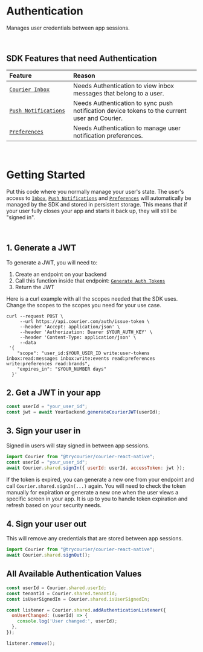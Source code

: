 # Authentication

Manages user credentials between app sessions.

&emsp;

## SDK Features that need Authentication

<table>
    <thead>
        <tr>
            <th width="250px" align="left">Feature</th>
            <th width="750px" align="left">Reason</th>
        </tr>
    </thead>
    <tbody>
        <tr width="600px">
            <td align="left">
                <a href="https://github.com/trycourier/courier-react-native/blob/master/Docs/Inbox.md">
                    <code>Courier Inbox</code>
                </a>
            </td>
            <td align="left">
                Needs Authentication to view inbox messages that belong to a user.
            </td>
        </tr>
        <tr width="600px">
            <td align="left">
                <a href="https://github.com/trycourier/courier-react-native/blob/master/Docs/PushNotifications.md">
                    <code>Push Notifications</code>
                </a>
            </td>
            <td align="left">
                Needs Authentication to sync push notification device tokens to the current user and Courier.
            </td>
        </tr>
        <tr width="600px">
            <td align="left">
                <a href="https://github.com/trycourier/courier-react-native/blob/master/Docs/Preferences.md">
                    <code>Preferences</code>
                </a>
            </td>
            <td align="left">
                Needs Authentication to manage user notification preferences.
            </td>
        </tr>
    </tbody>
</table>

&emsp;

# Getting Started

Put this code where you normally manage your user's state. The user's access to [`Inbox`](https://github.com/trycourier/courier-react-native/blob/master/Docs/Inbox.md), [`Push Notifications`](https://github.com/trycourier/courier-react-native/blob/master/Docs/PushNotifications.md) and [`Preferences`](https://github.com/trycourier/courier-react-native/blob/master/Docs/Preferences.md) will automatically be managed by the SDK and stored in persistent storage. This means that if your user fully closes your app and starts it back up, they will still be "signed in".

&emsp;

## 1. Generate a JWT

To generate a JWT, you will need to:
1. Create an endpoint on your backend
2. Call this function inside that endpoint: [`Generate Auth Tokens`](https://www.courier.com/docs/reference/auth/issue-token/)
3. Return the JWT

Here is a curl example with all the scopes needed that the SDK uses. Change the scopes to the scopes you need for your use case.

```curl
curl --request POST \
     --url https://api.courier.com/auth/issue-token \
     --header 'Accept: application/json' \
     --header 'Authorization: Bearer $YOUR_AUTH_KEY' \
     --header 'Content-Type: application/json' \
     --data
 '{
    "scope": "user_id:$YOUR_USER_ID write:user-tokens inbox:read:messages inbox:write:events read:preferences write:preferences read:brands",
    "expires_in": "$YOUR_NUMBER days"
  }'
```

## 2. Get a JWT in your app

```javascript
const userId = "your_user_id";
const jwt = await YourBackend.generateCourierJWT(userId);
```

## 3. Sign your user in

Signed in users will stay signed in between app sessions.

```javascript
import Courier from "@trycourier/courier-react-native";
const userId = "your_user_id";
await Courier.shared.signIn({ userId: userId, accessToken: jwt });
```

If the token is expired, you can generate a new one from your endpoint and call `Courier.shared.signIn(...)` again. You will need to check the token manually for expiration or generate a new one when the user views a specific screen in your app. It is up to you to handle token expiration and refresh based on your security needs.

## 4. Sign your user out

This will remove any credentials that are stored between app sessions.

```javascript
import Courier from "@trycourier/courier-react-native";
await Courier.shared.signOut();
```

## All Available Authentication Values

```javascript
const userId = Courier.shared.userId;
const tenantId = Courier.shared.tenantId;
const isUserSignedIn = Courier.shared.isUserSignedIn;

const listener = Courier.shared.addAuthenticationListener({
  onUserChanged: (userId) => {
    console.log('User changed:', userId);
  },
});

listener.remove();
```
